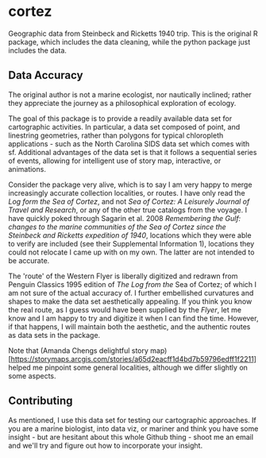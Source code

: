 # cortez
Geographic data from Steinbeck and Ricketts 1940 trip.
This is the original R package, which includes the data cleaning, while the python package just includes the data. 

## Data Accuracy 

The original author is not a marine ecologist, nor nautically inclined; rather they appreciate the journey as a philosophical exploration of ecology. 

The goal of this package is to provide a readily available data set for cartographic activities. 
In particular, a data set composed of point, and linestring geometries, rather than polygons for typical chloropleth applications - such as the North Carolina SIDS data set which comes with sf. 
Additional advantages of the data set is that it follows a sequential series of events, allowing for intelligent use of story map, interactive, or animations. 

Consider the package very alive, which is to say I am very happy to merge increasingly accurate collection localities, or routes. 
I have only read the *Log form the Sea of Cortez*, and not *Sea of Cortez: A Leisurely Journal of Travel and Research*, or any of the other true catalogs from the voyage. 
I have quickly poked through Sagarin et al. 2008 *Remembering the Gulf: changes to the marine communities of the Sea of Cortez since the Steinbeck and Ricketts expedition of 1940*, locations which they were able to verify are included (see their Supplemental Information 1), locations they could not relocate I came up with on my own. 
The latter are not intended to be accurate. 

The 'route' of the Western Flyer is liberally digitized and redrawn from Penguin Classics 1995 edition of *The Log from the* Sea of Cortez; of which I am not sure of the actual accuracy of. 
I further embellished curvatures and shapes to make the data set aesthetically appealing. 
If you think you know the real route, as I guess would have been supplied by the *Flyer*, let me know and I am happy to try and digitize it when I can find the time. 
However, if that happens, I will maintain both the aesthetic, and the authentic routes as data sets in the package. 

Note that (Amanda Chengs delightful story map)[https://storymaps.arcgis.com/stories/a65d2eacff1d4bd7b59796edff1f2211] helped me pinpoint some general localities, although we differ slightly on some aspects. 

## Contributing

As mentioned, I use this data set for testing our cartographic approaches. 
If you are a marine biologist, into data viz, or mariner and think you have some insight - but are hesitant about this whole Github thing - shoot me an email and we'll try and figure out how to incorporate your insight. 


